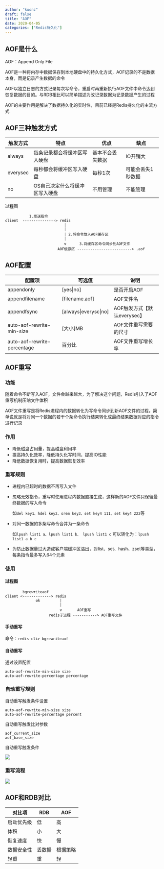 ```yaml
---
author: "kuonz"
draft: false
title: "AOF"
date: 2020-04-05
categories: ["Redis持久化"]
---
```

  
## AOF是什么

AOF：Append Only File

AOF是一种将内存中数据保存到本地硬盘中的持久化方式，AOF记录的不是数据本身，而是记录产生数据的命令

AOF以独立日志的方式记录每次写命令，重启时再重新执行AOF文件中命令达到恢复数据的目的。与RDB相比可以简单描述为改记录数据为记录数据产生的过程

AOF的主要作用是解决了数据持久化的实时性，目前已经是Redis持久化的主流方式



## AOF三种触发方式

| 触发方式 | 特点                           | 优点             | 缺点              |
| -------- | ------------------------------ | ---------------- | ----------------- |
| always   | 每条记录都会将缓冲区写入硬盘   | 基本不会丢失数据 | IO开销大          |
| everysec | 每秒都会将缓冲区写入硬盘       | 每秒1次          | 可能会丢失1秒数据 |
| no       | OS自己决定什么将缓冲区写入硬盘 | 不用管理         | 不能管理          |

过程图

```
           1.发送指令                           
client  ---------------> redis  
                           |
                           | 
                           | 2.将命令放入AOF缓存区
                           |
                           v      3.将缓存区命令同步到AOF文件 
                        AOF缓存区 -------------------------> .aof
```





## AOF配置

| 配置项                      | 可选值                | 说明                        |
| --------------------------- | --------------------- | --------------------------- |
| appendonly                  | [yes\|no]             | 是否开启AOF                 |
| appendfilename              | [filename.aof]        | AOF文件名                   |
| appendfsync                 | [always\|everysc\|no] | AOF触发方式【默认everysec】 |
| auto-aof-rewrite-min-size   | [大小]MB              | AOF文件重写需要的尺寸       |
| auto-aof-rewrite-percentage | 百分比                | AOF文件重写增长率           |



## AOF重写

### 功能

随着命令不断写入AOF，文件会越来越大，为了解决这个问题，Redis引入了AOF重写机制压缩文件体积

AOF文件重写是将Redis进程内的数据转化为写命令同步到新AOF文件的过程，简单说就是将对同一个数据的若干个条命令执行结果转化成最终结果数据对应的指令进行记录

### 作用

* 降低磁盘占用量，提高磁盘利用率
* 提高持久化效率，降低持久化写时间，提高IO性能
* 降低数据恢复用时，提高数据恢复效率

### 重写规则

* 进程内已超时的数据不再写入文件

* 忽略无效指令，重写时使用进程内数据直接生成，这样新的AOF文件只保留最终数据的写入命令

  如`del key1、hdel key2、srem key3、set key4 111、set key4 222`等

* 对同一数据的多条写命令合并为一条命令

  如`lpush list1 a、lpush list1 b、 lpush list1 c` 可以转化为：`lpush list1 a b c`

* 为防止数据量过大造成客户端缓冲区溢出，对list、set、hash、zset等类型，每条指令最多写入64个元素

### 使用

#### 过程图

```
        bgrewriteaof
client <-------------> redis
              ok         |
                         |
                         v       AOF重写
                    redis子进程 -----------> AOF重写文件
```

#### 手动重写

命令：`redis-cli> bgrewriteaof`

#### 自动重写

通过设置配置

```
auto-aof-rewrite-min-size size
auto-aof-rewrite-percentage percentage
```

### 自动重写规则

自动重写触发条件设置

```
auto-aof-rewrite-min-size size
auto-aof-rewrite-percentage percent
```

自动重写触发比对参数

```shell
aof_current_size
aof_base_size
```

自动重写触发条件

![](/03-AOF-images/image-20200324153803995.png)



### 重写流程

![](/03-AOF-images/image-20200324153238990.png)



## AOF和RDB对比

| 对比项     | RDB    | AOF      |
| ---------- | ------ | -------- |
| 启动优先级 | 低     | 高       |
| 体积       | 小     | 大       |
| 恢复速度   | 快     | 慢       |
| 数据安全性 | 丢数据 | 根据策略 |
| 轻重       | 重     | 轻       |

